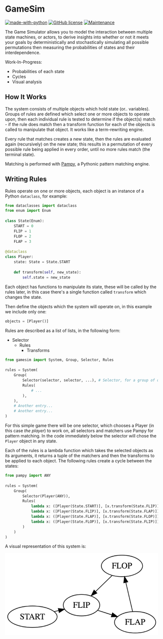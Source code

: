 # GameSim

[![made-with-python](https://img.shields.io/badge/Made%20with-Python-1f425f.svg)](https://www.python.org/) [![GitHub license](https://img.shields.io/github/license/HarryR/gamesim.svg)](https://github.com/HarryR/gamesim/blob/master/LICENSE) [![Maintenance](https://img.shields.io/badge/Maintained%3F-yes-green.svg)](https://GitHub.com/HarryR/gamesim/graphs/commit-activity)

The Game Simulator allows you to model the interaction between multiple state machines, or actors, to derive insights into whether or not it meets your goals by deterministically and stochastically simulating all possible permutations then measuring the probabilities of states and their interdependence.

Work-In-Progress:

 * Probabilities of each state
 * Cycles
 * Visual analysis


## How It Works

The system consists of multiple objects which hold state (or.. variables). Groups of rules are defined which select one or more objects to operate upon, then each individual rule is tested to determine if the object(s) match - if the rule does match then a transform function for each of the objects is called to manipulate that object. It works like a term-rewriting engine.

Every rule that matches creates a new state, then the rules are evaluated again (recursively) on the new state; this results in a permutation of every possible rule being applied in every order, until no more rules match (the terminal state).

Matching is performed with [Pampy](https://github.com/santinic/pampy/), a Pythonic pattern matching engine.


## Writing Rules

Rules operate on one or more objects, each object is an instance of a Python `dataclass`, for example:

```python
from dataclasses import dataclass
from enum import Enum

class State(Enum):
    START = 0
    FLIP = 1
    FLOP = 2
    FLAP = 3

@dataclass
class Player:
    state: State = State.START

    def transform(self, new_state):
        self.state = new_state
```

Each object has functions to manipulate its state, these will be called by the rules later, in this case there's a single function called `transform` which changes the state.

Then define the objects which the system will operate on, in this example we include only one:

```python
objects = [Player()]
```

Rules are described as a list of lists, in the following form:

 * Selector
   * Rules
     * Transforms

```python
from gamesim import System, Group, Selector, Rules

rules = System(
    Group(
        Selector(selector, selector, ...), # Selector, for a group of one or more objects
        Rules(
            # ...
        ),
    ),
    # Another entry...
    # Another entry...
)
```

For this simple game there will be one selector, which chooses a Player (in this case *the player*) to work on, all selectors and matchers use Pampy for pattern matching. In the code immediately below the selector will chose the `Player` object in any state.

Each of the rules is a lambda function which takes the selected objects as its arguments, it returns a tuple of the matchers and then the transforms to be applied to each object. The following rules create a cycle between the states:

```python
from pampy import ANY

rules = System(
    Group(
        Selector(Player(ANY)),
        Rules(
            lambda x: ([Player(State.START)], [x.transform(State.FLIP)]),
            lambda x: ([Player(State.FLIP)], [x.transform(State.FLAP)]),
            lambda x: ([Player(State.FLAP)], [x.transform(State.FLOP)]),
            lambda x: ([Player(State.FLOP)], [x.transform(State.FLIP)]),
        )
    )
)
```

A visual representation of this system is:

![FLIP FLAP FLOP](.docs/flipflapflop.png)
